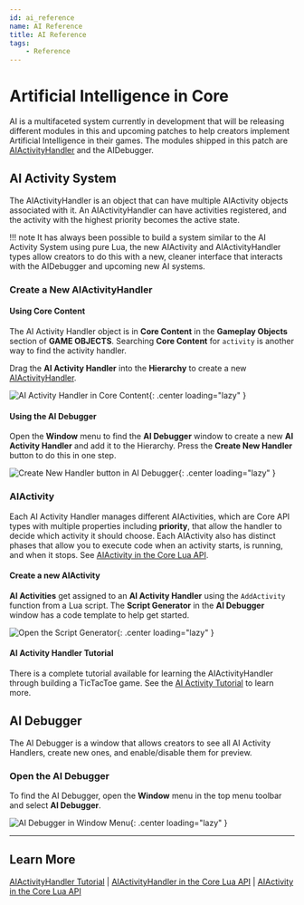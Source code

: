 ```yaml
---
id: ai_reference
name: AI Reference
title: AI Reference
tags:
    - Reference
---
```


# Artificial Intelligence in Core

AI is a multifaceted system currently in development that will be releasing different modules in this and upcoming patches to help creators implement Artificial Intelligence in their games. The modules shipped in this patch are [AIActivityHandler](../api/aiactivityhandler.md) and the AIDebugger.

## AI Activity System

The AIActivityHandler is an object that can have multiple AIActivity objects associated with it. An AIActivityHandler can have activities registered, and the activity with the highest priority becomes the active state.

!!! note
    It has always been possible to build a system similar to the AI Activity System using pure Lua, the new AIActivity and AIActivityHandler types allow creators to do this with a new, cleaner interface that interacts with the AIDebugger and upcoming new AI systems.

### Create a New AIActivityHandler

#### Using Core Content

The AI Activity Handler object is in **Core Content** in the **Gameplay Objects** section of **GAME OBJECTS**. Searching **Core Content** for `activity` is another way to find the activity handler.

Drag the **AI Activity Handler** into the **Hierarchy** to create a new [AIActivityHandler](../api/aiactivityhandler.md).

![AI Activity Handler in Core Content](../img/AI/AI_ActivityHandlerInCoreContent.png){: .center loading="lazy" }

#### Using the AI Debugger

Open the **Window** menu to find the **AI Debugger** window to create a new **AI Activity Handler** and add it to the Hierarchy. Press the **Create New Handler** button to do this in one step.

![Create New Handler button in AI Debugger](../img/AI/AI_AIDebuggerCreateNewHandler.png){: .center loading="lazy" }

### AIActivity

Each AI Activity Handler manages different AIActivities, which are Core API types with multiple properties including **priority**, that allow the handler to decide which activity it should choose. Each AIActivity also has distinct phases that allow you to execute code when an activity starts, is running, and when it stops. See [AIActivity in the Core Lua API](../api/aiactivity.md).

#### Create a new AIActivity

**AI Activities** get assigned to an **AI Activity Handler** using the `AddActivity` function from a Lua script. The **Script Generator** in the **AI Debugger** window has a code template to help get started.

![Open the Script Generator](../img/AI/AI_AIDebuggerScriptGenerator.png){: .center loading="lazy" }

#### AI Activity Handler Tutorial

There is a complete tutorial available for learning the AIActivityHandler through building a TicTacToe game. See the [AI Activity Tutorial](ai_activity_tutorial.md) to learn more.

## AI Debugger

The AI Debugger is a window that allows creators to see all AI Activity Handlers, create new ones, and enable/disable them for preview.

### Open the AI Debugger

To find the AI Debugger, open the **Window** menu in the top menu toolbar and select **AI Debugger**.

![AI Debugger in Window Menu](../img/AI/AI_OpenAIDebugger.png){: .center loading="lazy" }

---

## Learn More

[AIActivityHandler Tutorial](ai_activity_tutorial.md) | [AIActivityHandler in the Core Lua API](../api/aiactivityhandler.md) | [AIActivity in the Core Lua API](../api/aiactivity.md)
